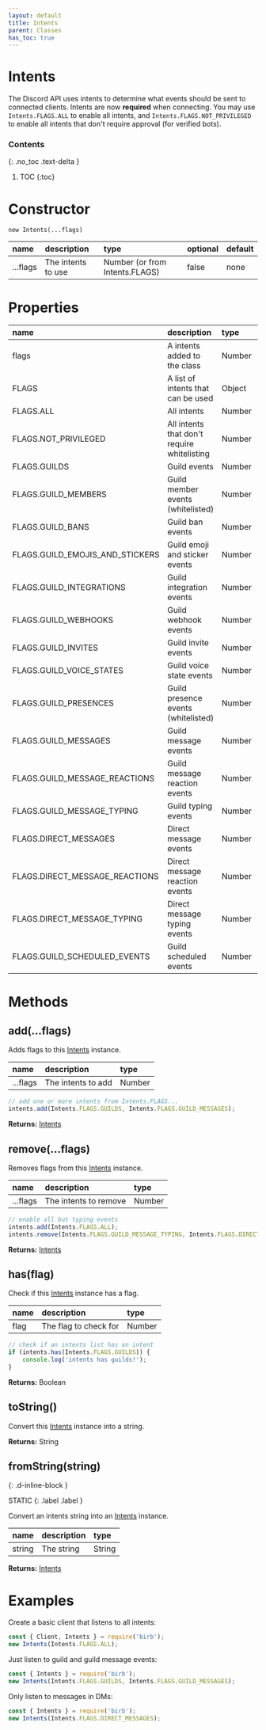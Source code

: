 ```yaml
---
layout: default
title: Intents
parent: Classes
has_toc: true
---
```


# Intents
The Discord API uses intents to determine what events should be sent to connected clients. Intents are now **required** when connecting. You may use `Intents.FLAGS.ALL` to enable all intents, and `Intents.FLAGS.NOT_PRIVILEGED` to enable all intents that don't require approval (for verified bots).

### Contents
{: .no_toc .text-delta }

1. TOC
{:toc}

# Constructor
`new Intents(...flags)`

| name                   | description           | type                             | optional | default     |
|:-----------------------|:----------------------|:---------------------------------|:---------|:------------|
| ...flags               | The intents to use    | Number (or from Intents.FLAGS)   | false    | none        |

# Properties

| name                        | description                           | type                    | access     |
|:----------------------------|:--------------------------------------|:------------------------|:-----------|
| flags                       | A intents added to the class          | Number                  |            |
| FLAGS                       | A list of intents that can be used    | Object                  | **static** |
| FLAGS.ALL                   | All intents                           | Number                  | **static** |
| FLAGS.NOT_PRIVILEGED        | All intents that don't require whitelisting | Number            | **static** |
| FLAGS.GUILDS                | Guild events                          | Number                  | **static** |
| FLAGS.GUILD_MEMBERS         | Guild member events (whitelisted)     | Number                  | **static** |
| FLAGS.GUILD_BANS            | Guild ban events                      | Number                  | **static** |
| FLAGS.GUILD_EMOJIS_AND_STICKERS | Guild emoji and sticker events    | Number                  | **static** |
| FLAGS.GUILD_INTEGRATIONS    | Guild integration events              | Number                  | **static** |
| FLAGS.GUILD_WEBHOOKS        | Guild webhook events                  | Number                  | **static** |
| FLAGS.GUILD_INVITES         | Guild invite events                   | Number                  | **static** |
| FLAGS.GUILD_VOICE_STATES    | Guild voice state events              | Number                  | **static** |
| FLAGS.GUILD_PRESENCES       | Guild presence events (whitelisted)   | Number                  | **static** |
| FLAGS.GUILD_MESSAGES        | Guild message events                  | Number                  | **static** |
| FLAGS.GUILD_MESSAGE_REACTIONS | Guild message reaction events       | Number                  | **static** |
| FLAGS.GUILD_MESSAGE_TYPING  | Guild typing events                   | Number                  | **static** |
| FLAGS.DIRECT_MESSAGES       | Direct message events                 | Number                  | **static** |
| FLAGS.DIRECT_MESSAGE_REACTIONS | Direct message reaction events     | Number                  | **static** |
| FLAGS.DIRECT_MESSAGE_TYPING | Direct message typing events          | Number                  | **static** |
| FLAGS.GUILD_SCHEDULED_EVENTS | Guild scheduled events               | Number                  | **static** |

# Methods

## add(...flags)
Adds flags to this [Intents](#constructor) instance.

| name                        | description                           | type                    |
|:----------------------------|:--------------------------------------|:------------------------|
| ...flags                    | The intents to add                    | Number                  |

```js
// add one or more intents from Intents.FLAGS...
intents.add(Intents.FLAGS.GUILDS, Intents.FLAGS.GUILD_MESSAGES);
```

**Returns:** [Intents](#constructor)

## remove(...flags)
Removes flags from this [Intents](#constructor) instance.

| name                        | description                           | type                    |
|:----------------------------|:--------------------------------------|:------------------------|
| ...flags                    | The intents to remove                 | Number                  |

```js
// enable all but typing events
intents.add(Intents.FLAGS.ALL);
intents.remove(Intents.FLAGS.GUILD_MESSAGE_TYPING, Intents.FLAGS.DIRECT_MESSAGE_TYPING);
```

**Returns:** [Intents](#constructor)

## has(flag)
Check if this [Intents](#constructor) instance has a flag.

| name                        | description                           | type                    |
|:----------------------------|:--------------------------------------|:------------------------|
| flag                        | The flag to check for                 | Number                  |

```js
// check if an intents list has an intent
if (intents.has(Intents.FLAGS.GUILDS)) {
    console.log('intents has guilds!');
}
```

**Returns:** Boolean

## toString()
Convert this [Intents](#constructor) instance into a string.

**Returns:** String

## fromString(string)
{: .d-inline-block }

STATIC
{: .label .label }

Convert an intents string into an [Intents](#constructor) instance.

| name                        | description                           | type                    |
|:----------------------------|:--------------------------------------|:------------------------|
| string                      | The string                            | String                  |

**Returns:** [Intents](#constructor)

# Examples
Create a basic client that listens to all intents:
```js
const { Client, Intents } = require('birb');
new Intents(Intents.FLAGS.ALL);
```
Just listen to guild and guild message events:
```js
const { Intents } = require('birb');
new Intents(Intents.FLAGS.GUILDS, Intents.FLAGS.GUILD_MESSAGES);
```
Only listen to messages in DMs:
```js
const { Intents } = require('birb');
new Intents(Intents.FLAGS.DIRECT_MESSAGES);
```
